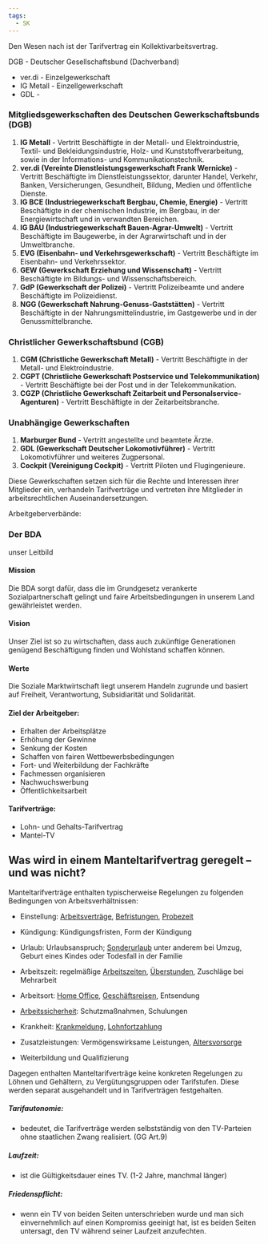 ```yaml
---
tags:
  - SK
---
```

Den Wesen nach ist der Tarifvertrag ein Kollektivarbeitsvertrag.

DGB - Deutscher Gesellschaftsbund (Dachverband)
- ver.di - Einzelgewerkschaft
- IG Metall - Einzellgewerkschaft
- GDL - 
### Mitgliedsgewerkschaften des Deutschen Gewerkschaftsbunds (DGB)
1. **IG Metall** - Vertritt Beschäftigte in der Metall- und Elektroindustrie, Textil- und Bekleidungsindustrie, Holz- und Kunststoffverarbeitung, sowie in der Informations- und Kommunikationstechnik.
2. **ver.di (Vereinte Dienstleistungsgewerkschaft Frank Wernicke)** - Vertritt Beschäftigte im Dienstleistungssektor, darunter Handel, Verkehr, Banken, Versicherungen, Gesundheit, Bildung, Medien und öffentliche Dienste.
3. **IG BCE (Industriegewerkschaft Bergbau, Chemie, Energie)** - Vertritt Beschäftigte in der chemischen Industrie, im Bergbau, in der Energiewirtschaft und in verwandten Bereichen.
4. **IG BAU (Industriegewerkschaft Bauen-Agrar-Umwelt)** - Vertritt Beschäftigte im Baugewerbe, in der Agrarwirtschaft und in der Umweltbranche.
5. **EVG (Eisenbahn- und Verkehrsgewerkschaft)** - Vertritt Beschäftigte im Eisenbahn- und Verkehrssektor.
6. **GEW (Gewerkschaft Erziehung und Wissenschaft)** - Vertritt Beschäftigte im Bildungs- und Wissenschaftsbereich.
7. **GdP (Gewerkschaft der Polizei)** - Vertritt Polizeibeamte und andere Beschäftigte im Polizeidienst.
8. **NGG (Gewerkschaft Nahrung-Genuss-Gaststätten)** - Vertritt Beschäftigte in der Nahrungsmittelindustrie, im Gastgewerbe und in der Genussmittelbranche.

### Christlicher Gewerkschaftsbund (CGB)
1. **CGM (Christliche Gewerkschaft Metall)** - Vertritt Beschäftigte in der Metall- und Elektroindustrie.
2. **CGPT (Christliche Gewerkschaft Postservice und Telekommunikation)** - Vertritt Beschäftigte bei der Post und in der Telekommunikation.
3. **CGZP (Christliche Gewerkschaft Zeitarbeit und Personalservice-Agenturen)** - Vertritt Beschäftigte in der Zeitarbeitsbranche.

### Unabhängige Gewerkschaften
1. **Marburger Bund** - Vertritt angestellte und beamtete Ärzte.
2. **GDL (Gewerkschaft Deutscher Lokomotivführer)** - Vertritt Lokomotivführer und weiteres Zugpersonal.
3. **Cockpit (Vereinigung Cockpit)** - Vertritt Piloten und Flugingenieure.

Diese Gewerkschaften setzen sich für die Rechte und Interessen ihrer Mitglieder ein, verhandeln Tarifverträge und vertreten ihre Mitglieder in arbeitsrechtlichen Auseinandersetzungen.

Arbeitgeberverbände:
### Der BDA


unser Leitbild
#### Mission

Die BDA sorgt dafür, dass die im Grundgesetz verankerte Sozialpartnerschaft gelingt und faire Arbeitsbedingungen in unserem Land gewährleistet werden.

#### Vision

Unser Ziel ist so zu wirtschaften, dass auch zukünftige Generationen genügend Beschäftigung finden und Wohlstand schaffen können.

#### Werte

Die Soziale Marktwirtschaft liegt unserem Handeln zugrunde und basiert auf Freiheit, Verantwortung, Subsidiarität und Solidarität.



#### Ziel der Arbeitgeber:
- Erhalten der Arbeitsplätze
- Erhöhung der Gewinne
- Senkung der Kosten
- Schaffen von fairen Wettbewerbsbedingungen
- Fort- und Weiterbildung der Fachkräfte
- Fachmessen organisieren
- Nachwuchswerbung
- Öffentlichkeitsarbeit



#### Tarifverträge: 
- Lohn- und Gehalts-Tarifvertrag
- Mantel-TV
## Was wird in einem Manteltarifvertrag geregelt – und was nicht?

Manteltarifverträge enthalten typischerweise Regelungen zu folgenden Bedingungen von Arbeitsverhältnissen:

- Einstellung: [Arbeitsverträge](https://www.personio.de/hr-lexikon/arbeitsvertrag/), [Befristungen](https://www.personio.de/hr-lexikon/der-befristete-arbeitsvertrag-kein-buch-mit-7-siegeln/), [Probezeit](https://www.personio.de/hr-lexikon/probezeit/)
    
- Kündigung: Kündigungsfristen, Form der Kündigung
    
- Urlaub: Urlaubsanspruch; [Sonderurlaub](https://www.personio.de/hr-lexikon/sonderurlaub/) unter anderem bei Umzug, Geburt eines Kindes oder Todesfall in der Familie
    
- Arbeitszeit: regelmäßige [Arbeitszeiten](https://www.personio.de/hr-lexikon/arbeitszeitgesetz/), [Überstunden](https://www.personio.de/hr-lexikon/soll-und-ueberstunden/), Zuschläge bei Mehrarbeit
    
- Arbeitsort: [Home Office](https://www.personio.de/hr-lexikon/home-office/), [Geschäftsreisen](https://www.personio.de/blog/geschaeftsreisebuchung/), Entsendung
    
- [Arbeitssicherheit](https://www.personio.de/hr-lexikon/sicherheit-am-arbeitsplatz/): Schutzmaßnahmen, Schulungen
    
- Krankheit: [Krankmeldung](https://www.personio.de/hr-lexikon/krankmeldung/), [Lohnfortzahlung](https://www.personio.de/hr-lexikon/lohnfortzahlung-im-krankheitsfall/)
    
- Zusatzleistungen: Vermögenswirksame Leistungen, [Altersvorsorge](https://www.personio.de/hr-lexikon/betriebliche-altersvorsorge/)
    
- Weiterbildung und Qualifizierung
    

Dagegen enthalten Manteltarifverträge keine konkreten Regelungen zu Löhnen und Gehältern, zu Vergütungsgruppen oder Tarifstufen. Diese werden separat ausgehandelt und in Tarifverträgen festgehalten.



##### Tarifautonomie:
- bedeutet, die Tarifverträge werden selbstständig von den TV-Parteien ohne staatlichen Zwang realisiert. (GG Art.9)

##### Laufzeit: 
 - ist die Gültigkeitsdauer eines TV. (1-2 Jahre, manchmal länger)

##### Friedenspflicht:
- wenn ein TV von beiden Seiten unterschrieben wurde und man sich einvernehmlich auf einen Kompromiss geeinigt hat, ist es beiden Seiten untersagt, den TV während seiner Laufzeit anzufechten.